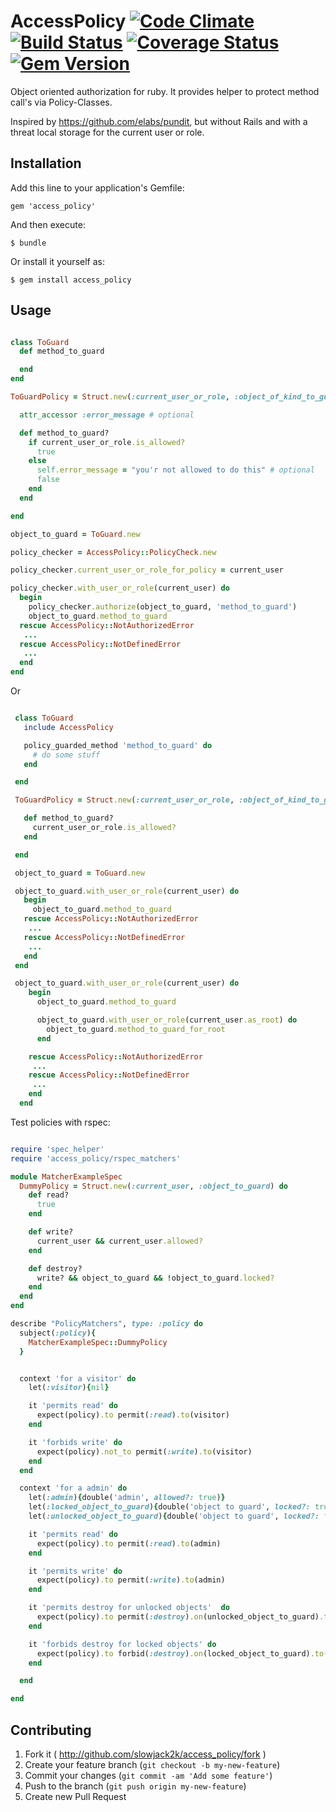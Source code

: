 # AccessPolicy [![Code Climate](https://codeclimate.com/github/slowjack2k/access_policy.png)](https://codeclimate.com/github/slowjack2k/access_policy) [![Build Status](https://travis-ci.org/slowjack2k/access_policy.png?branch=master)](https://travis-ci.org/slowjack2k/access_policy) [![Coverage Status](https://coveralls.io/repos/slowjack2k/access_policy/badge.png?branch=master)](https://coveralls.io/r/slowjack2k/access_policy?branch=master) [![Gem Version](https://badge.fury.io/rb/access_policy.png)](http://badge.fury.io/rb/access_policy)

Object oriented authorization for ruby. It provides helper to
protect method call's via Policy-Classes.

Inspired by https://github.com/elabs/pundit, but without Rails
and with a threat local storage for the current user or role.

## Installation

Add this line to your application's Gemfile:

    gem 'access_policy'

And then execute:

    $ bundle

Or install it yourself as:

    $ gem install access_policy

## Usage

```ruby

class ToGuard
  def method_to_guard

  end
end

ToGuardPolicy = Struct.new(:current_user_or_role, :object_of_kind_to_guard) do

  attr_accessor :error_message # optional

  def method_to_guard?
    if current_user_or_role.is_allowed?
      true
    else
      self.error_message = "you'r not allowed to do this" # optional
      false
    end
  end

end

object_to_guard = ToGuard.new

policy_checker = AccessPolicy::PolicyCheck.new

policy_checker.current_user_or_role_for_policy = current_user

policy_checker.with_user_or_role(current_user) do
  begin
    policy_checker.authorize(object_to_guard, 'method_to_guard')
    object_to_guard.method_to_guard
  rescue AccessPolicy::NotAuthorizedError
   ...
  rescue AccessPolicy::NotDefinedError
   ...
  end
end


```

Or

```ruby

 class ToGuard
   include AccessPolicy

   policy_guarded_method 'method_to_guard' do
     # do some stuff
   end

 end

 ToGuardPolicy = Struct.new(:current_user_or_role, :object_of_kind_to_guard) do

   def method_to_guard?
     current_user_or_role.is_allowed?
   end

 end

 object_to_guard = ToGuard.new

 object_to_guard.with_user_or_role(current_user) do
   begin
     object_to_guard.method_to_guard
   rescue AccessPolicy::NotAuthorizedError
    ...
   rescue AccessPolicy::NotDefinedError
    ...
   end
 end

 object_to_guard.with_user_or_role(current_user) do
    begin
      object_to_guard.method_to_guard

      object_to_guard.with_user_or_role(current_user.as_root) do
        object_to_guard.method_to_guard_for_root
      end

    rescue AccessPolicy::NotAuthorizedError
     ...
    rescue AccessPolicy::NotDefinedError
     ...
    end
  end


```

Test policies with rspec:

```ruby

require 'spec_helper'
require 'access_policy/rspec_matchers'

module MatcherExampleSpec
  DummyPolicy = Struct.new(:current_user, :object_to_guard) do
    def read?
      true
    end

    def write?
      current_user && current_user.allowed?
    end

    def destroy?
      write? && object_to_guard && !object_to_guard.locked?
    end
  end
end

describe "PolicyMatchers", type: :policy do
  subject(:policy){
    MatcherExampleSpec::DummyPolicy
  }


  context 'for a visitor' do
    let(:visitor){nil}

    it 'permits read' do
      expect(policy).to permit(:read).to(visitor)
    end

    it 'forbids write' do
      expect(policy).not_to permit(:write).to(visitor)
    end
  end

  context 'for a admin' do
    let(:admin){double('admin', allowed?: true)}
    let(:locked_object_to_guard){double('object to guard', locked?: true)}
    let(:unlocked_object_to_guard){double('object to guard', locked?: false)}

    it 'permits read' do
      expect(policy).to permit(:read).to(admin)
    end

    it 'permits write' do
      expect(policy).to permit(:write).to(admin)
    end

    it 'permits destroy for unlocked objects'  do
      expect(policy).to permit(:destroy).on(unlocked_object_to_guard).to(admin)
    end

    it 'forbids destroy for locked objects' do
      expect(policy).to forbid(:destroy).on(locked_object_to_guard).to(admin)
    end

  end

end


```

## Contributing

1. Fork it ( http://github.com/slowjack2k/access_policy/fork )
2. Create your feature branch (`git checkout -b my-new-feature`)
3. Commit your changes (`git commit -am 'Add some feature'`)
4. Push to the branch (`git push origin my-new-feature`)
5. Create new Pull Request

